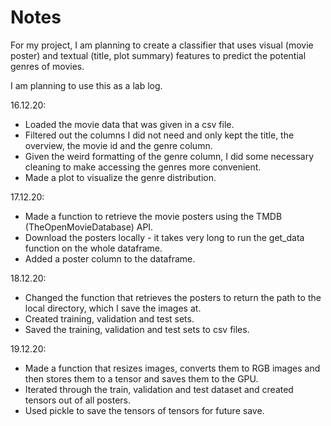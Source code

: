 # Notes

For my project, I am planning to create a classifier that uses visual (movie poster) and textual (title, plot summary) features to predict the potential genres of movies.

I am planning to use this as a lab log.

16.12.20: 
- Loaded the movie data that was given in a csv file.
- Filtered out the columns I did not need and only kept the title, the overview, the movie id and the genre column.
- Given the weird formatting of the genre column, I did some necessary cleaning to make accessing the genres more convenient.
- Made a plot to visualize the genre distribution.

17.12.20:
- Made a function to retrieve the movie posters using the TMDB (TheOpenMovieDatabase) API.
- Download the posters locally - it takes very long to run the get_data function on the whole dataframe.
- Added a poster column to the dataframe.

18.12.20:
- Changed the function that retrieves the posters to return the path to the local directory, which I save the images at.
- Created training, validation and test sets.
- Saved the training, validation and test sets to csv files.

19.12.20:
- Made a function that resizes images,  converts them to RGB images and then stores them to a tensor and saves them to the GPU.
- Iterated through the train, validation and test dataset and created tensors out of all posters.
- Used pickle to save the tensors of tensors for future save.
